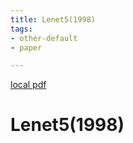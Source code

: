 ```yaml
---
title: Lenet5(1998)
tags:
- other-default
- paper

---
```


[local pdf](../../../pdfs/1998-LeNet5.pdf)

# Lenet5(1998)
